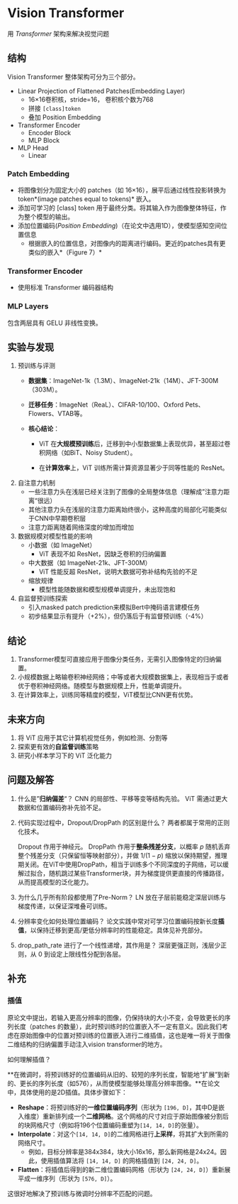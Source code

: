 # Vision Transformer

用 *Transformer* 架构来解决视觉问题

## 结构

Vision Transformer 整体架构可分为三个部分。
- Linear Projection of Flattened Patches(Embedding Layer)
	- 16×16卷积核，stride=16， 卷积核个数为768
	- 拼接 `[class]token`
	- 叠加 Position Embedding
- Transformer Encoder
	- Encoder Block
	- MLP Block
- MLP Head
	- Linear

### Patch Embedding

- 将图像划分为固定大小的 patches（如 16×16），展平后通过线性投影转换为 token*(image patches equal to tokens)* 嵌入。
- 添加可学习的 [class] token 用于最终分类。将其输入作为图像整体特征，作为整个模型的输出。
- 添加位置编码(*Position Embedding*)（在论文中选用1D），使模型感知空间位置信息
	- 根据嵌入的位置信息，对图像内的距离进行编码。更近的patches具有更类似的嵌入*（Figure 7）*
### Transformer Encoder

- 使用标准 Transformer 编码器结构

### MLP Layers

包含两层具有 GELU 非线性变换。

## 实验与发现

1. 预训练与评测
	- **数据集**：ImageNet-1k（1.3M）、ImageNet-21k（14M）、JFT-300M（303M）。
	  
	- **迁移任务**：ImageNet（ReaL）、CIFAR-10/100、Oxford Pets、Flowers、VTAB等。
	  
	- **核心结论**：
	  
	    - ViT 在**大规模预训练**后，迁移到中小型数据集上表现优异，甚至超过卷积网络（如BiT、Noisy Student）。
	      
	    - 在**计算效率**上，ViT 训练所需计算资源显著少于同等性能的 ResNet。
2. 自注意力机制
	- 一些注意力头在浅层已经关注到了图像的全局整体信息（理解成”注意力距离“很远）
	- 其他注意力头在浅层的注意力距离始终很小，这种高度的局部化可能类似于CNN中早期卷积层
	- 注意力距离随着网络深度的增加而增加
3. 数据规模对模型性能的影响
	- 小数据（如 ImageNet）
		- ViT 表现不如 ResNet，因缺乏卷积的归纳偏置
	- 中大数据（如 ImageNet-21k、JFT-300M）
		- ViT 性能反超 ResNet，说明大数据可弥补结构先验的不足
	- 缩放规律
		- 模型性能随数据和模型规模单调提升，未出现饱和
4. 自监督预训练探索
	- 引入masked patch prediction来模拟Bert中掩码语言建模任务
	- 初步结果显示有提升（+2%），但仍落后于有监督预训练（-4%）

## 结论

1. Transformer模型可直接应用于图像分类任务，无需引入图像特定的归纳偏置。
2. 小规模数据上略输卷积神经网络；中等或者大规模数据集上，表现相当于或者优于卷积神经网络。随模型与数据规模上升，性能单调提升。
3. 在计算效率上，训练同等精度的模型，ViT模型比CNN更有优势。
## 未来方向

1. 将 ViT 应用于其它计算机视觉任务，例如检测、分割等
2. 探索更有效的**自监督训练**策略
3. 研究小样本学习下的 ViT 泛化能力
## 问题及解答

1. 什么是”**归纳偏差**“？
  CNN 的局部性、平移等变等结构先验。
  ViT 需通过更大数据和位置编码弥补先验不足。

2. 代码实现过程中，Dropout/DropPath 的区别是什么？
    两者都属于常用的正则化技术。

    Dropout 作用于神经元。
    DropPath 作用于**整条残差分支**，以概率 $p$ 随机丢弃整个残差分支（只保留恒等映射部分），并做 $1/(1−p)$ 缩放以保持期望，推理期关闭。在ViT中使用DropPath，相当于训练多个不同深度的子网络，可以缓解过拟合，随机跳过某些Transformer块，并为梯度提供更直接的传播路径，从而提高模型的泛化能力。

3. 为什么几乎所有阶段都使用了Pre-Norm？
  LN 放在子层前能稳定深层训练与梯度传递，以保证深堆叠可训练。

4. 分辨率变化如何处理位置编码？
  论文实践中常对可学习位置编码按新长度**插值**，以保持迁移到更高/更低分辨率时的性能稳定。具体见补充部分。
5. drop_path_rate 进行了一个线性递增，其作用是？
深层更强正则，浅层少正则，从 0 到设定上限线性分配到各层。

## 补充

### 插值

原论文中提出，若输入更高分辨率的图像，仍保持块的大小不变，会导致更长的序列长度（patches 的数量），此时预训练时的位置嵌入不一定有意义。因此我们考虑在原始图像中的位置对预训练的位置嵌入进行二维插值，这也是唯一将关于图像二维结构的归纳偏置手动注入vision transformer的地方。

如何理解插值？

**在微调时，将预训练好的位置编码从旧的、较短的序列长度，智能地“扩展”到新的、更长的序列长度（如576），从而使模型能够处理高分辨率图像。**在论文中，具体使用的是2D插值。具体步骤如下：

- **Reshape**：将预训练好的**一维位置编码序列**（形状为 `[196, D]`，其中D是嵌入维度）重新排列成一个**二维网格**。这个网格的尺寸对应于原始图像被分割后的块网格尺寸（例如将196个位置编码重塑为`[14, 14, D]`的张量）。
- **Interpolate**：对这个`[14, 14, D]`的二维网格进行**上采样**，将其扩大到所需的网络尺寸。
	- 例如，目标分辨率是384x384，块大小16x16，那么新网格是24x24。因此，使用插值算法将 `[14, 14, D]` 的网格插值到 `[24, 24, D]`。
- **Flatten**：将插值后得到的新二维位置编码网格（形状为 `[24, 24, D]`）重新展平成一维序列（形状为 `[576, D]`）。

这很好地解决了预训练与微调时分辨率不匹配的问题。